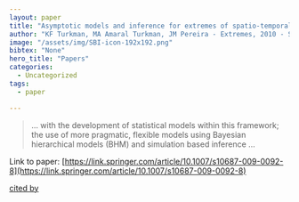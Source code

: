 ```yaml
---
layout: paper
title: "Asymptotic models and inference for extremes of spatio-temporal data"
author: "KF Turkman, MA Amaral Turkman, JM Pereira - Extremes, 2010 - Springer"
image: "/assets/img/SBI-icon-192x192.png"
bibtex: "None"
hero_title: "Papers"
categories:
  - Uncategorized
tags:
  - paper

---
```

>… with the development of statistical models within this framework; the use of more pragmatic, flexible models using Bayesian hierarchical models (BHM) and simulation based inference …

Link to paper: [https://link.springer.com/article/10.1007/s10687-009-0092-8](https://link.springer.com/article/10.1007/s10687-009-0092-8)

[cited by](https://scholar.google.com/scholar?cites=269351833941425073&as_sdt=2005&sciodt=0,5&hl=en&num=20)
